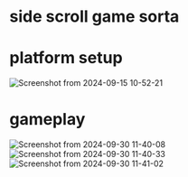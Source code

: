 # side scroll game sorta
# platform setup
![Screenshot from 2024-09-15 10-52-21](https://github.com/user-attachments/assets/1b8c011e-24c1-49ba-9d1e-ed32078341bb)
# gameplay
![Screenshot from 2024-09-30 11-40-08](https://github.com/user-attachments/assets/0aef81c2-246c-45ae-bb3f-c53080a9e970)
![Screenshot from 2024-09-30 11-40-33](https://github.com/user-attachments/assets/d9b78934-52b7-44f8-bcf9-b3f0ccbff458)
![Screenshot from 2024-09-30 11-41-02](https://github.com/user-attachments/assets/785bce9d-1168-4ffc-a551-8075914933b7)
